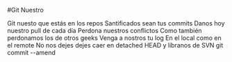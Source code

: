 #Git Nuestro

Git nuesto que estás en los repos
Santificados sean tus commits
Danos hoy nuestro pull de cada día
Perdona nuestros conflictos
Como también perdonamos los de otros geeks
Venga a nostros tu log
En el local como en el remote
No nos dejes dejes caer en detached HEAD
y líbranos de SVN
git commit --amend
